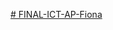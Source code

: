[# FINAL-ICT-AP-Fiona](https://drive.google.com/file/d/1-QnGhIbQnmqv3pUKONZTTg5o3GKv5FYO/view?usp=sharing)
